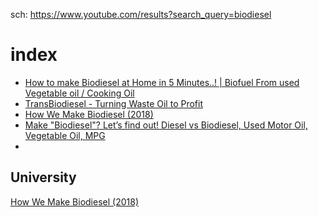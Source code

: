 sch: https://www.youtube.com/results?search_query=biodiesel

# index
- [How to make Biodiesel at Home in 5 Minutes..! | Biofuel From used Vegetable oil / Cooking Oil](https://youtu.be/4QEWsWAsRK8)
- [TransBiodiesel - Turning Waste Oil to Profit](https://youtu.be/4CILkOwUWts)
- [How We Make Biodiesel (2018)](https://youtu.be/zj6fDDQrl3w)
- [Make "Biodiesel"? Let’s find out! Diesel vs Biodiesel, Used Motor Oil, Vegetable Oil, MPG](https://youtu.be/FwpKA7oBmWY)
- [](url)

## University
[How We Make Biodiesel (2018)](https://youtu.be/zj6fDDQrl3w)
